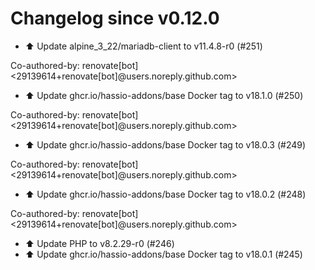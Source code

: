 # Changelog since v0.12.0
- ⬆️ Update alpine_3_22/mariadb-client to v11.4.8-r0 (#251)

Co-authored-by: renovate[bot] <29139614+renovate[bot]@users.noreply.github.com> 
- ⬆️ Update ghcr.io/hassio-addons/base Docker tag to v18.1.0 (#250)

Co-authored-by: renovate[bot] <29139614+renovate[bot]@users.noreply.github.com> 
- ⬆️ Update ghcr.io/hassio-addons/base Docker tag to v18.0.3 (#249)

Co-authored-by: renovate[bot] <29139614+renovate[bot]@users.noreply.github.com> 
- ⬆️ Update ghcr.io/hassio-addons/base Docker tag to v18.0.2 (#248)

Co-authored-by: renovate[bot] <29139614+renovate[bot]@users.noreply.github.com> 
- ⬆️ Update PHP to v8.2.29-r0 (#246) 
- ⬆️ Update ghcr.io/hassio-addons/base Docker tag to v18.0.1 (#245) 
